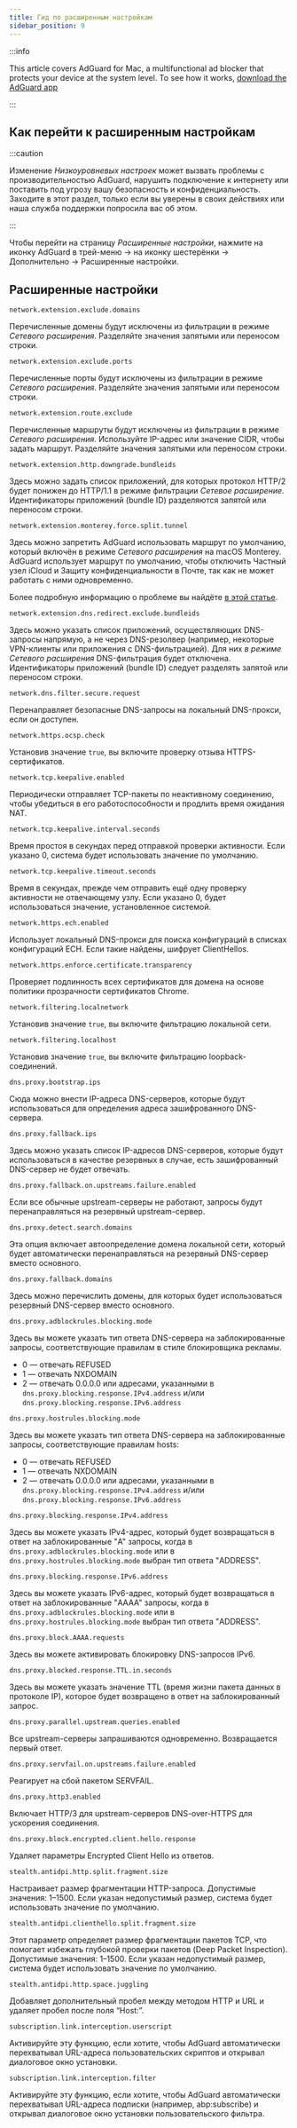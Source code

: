 ```yaml
---
title: Гид по расширенным настройкам
sidebar_position: 9
---
```


:::info

This article covers AdGuard for Mac, a multifunctional ad blocker that protects your device at the system level. To see how it works, [download the AdGuard app](https://adguard.com/download.html?auto=true)

:::

## Как перейти к расширенным настройкам

:::caution

Изменение *Низкоуровневых настроек* может вызвать проблемы с производительностью AdGuard, нарушить подключение к интернету или поставить под угрозу вашу безопасность и конфиденциальность. Заходите в этот раздел, только если вы уверены в своих действиях или наша служба поддержки попросила вас об этом.

:::

Чтобы перейти на страницу *Расширенные настройки*, нажмите на иконку AdGuard в трей-меню → на иконку шестерёнки → Дополнительно → Расширенные настройки.

## Расширенные настройки

`network.extension.exclude.domains`

Перечисленные домены будут исключены из фильтрации в режиме *Сетевого расширения*. Разделяйте значения запятыми или переносом строки.

`network.extension.exclude.ports`

Перечисленные порты будут исключены из фильтрации в режиме *Сетевого расширения*. Разделяйте значения запятыми или переносом строки.

`network.extension.route.exclude`

Перечисленные маршруты будут исключены из фильтрации в режиме *Сетевого расширения*. Используйте IP-адрес или значение CIDR, чтобы задать маршрут. Разделяйте значения запятыми или переносом строки.

`network.extension.http.downgrade.bundleids`

Здесь можно задать список приложений, для которых протокол HTTP/2 будет понижен до HTTP/1.1 в режиме фильтрации *Сетевое расширение*. Идентификаторы приложений (bundle ID) разделяются запятой или переносом строки.

`network.extension.monterey.force.split.tunnel`

Здесь можно запретить AdGuard использовать маршрут по умолчанию, который включён в режиме *Сетевого расширения* на macOS Monterey. AdGuard использует маршрут по умолчанию, чтобы отключить Частный узел iCloud и Защиту конфиденциальности в Почте, так как не может работать с ними одновременно.

Более подробную информацию о проблеме вы найдёте [в этой статье](../icloud-private-relay).

`network.extension.dns.redirect.exclude.bundleids`

Здесь можно указать список приложений, осуществляющих DNS-запросы напрямую, а не через DNS-резолвер (например, некоторые VPN-клиенты или приложения с DNS-фильтрацией). Для них *в режиме Сетевого расширения* DNS-фильтрация будет отключена. Идентификаторы приложений (bundle ID) следует разделять запятой или переносом строки.

`network.dns.filter.secure.request`

Перенаправляет безопасные DNS-запросы на локальный DNS-прокси, если он доступен.

`network.https.ocsp.check`

Установив значение `true`, вы включите проверку отзыва HTTPS-сертификатов.

`network.tcp.keepalive.enabled`

Периодически отправляет TCP-пакеты по неактивному соединению, чтобы убедиться в его работоспособности и продлить время ожидания NAT.

`network.tcp.keepalive.interval.seconds`

Время простоя в секундах перед отправкой проверки активности. Если указано 0, система будет использовать значение по умолчанию.

`network.tcp.keepalive.timeout.seconds`

Время в секундах, прежде чем отправить ещё одну проверку активности не отвечающему узлу. Если указано 0, будет использоваться значение, установленное системой.

`network.https.ech.enabled`

Использует локальный DNS-прокси для поиска конфигураций в списках конфигураций ECH. Если такие найдены, шифрует ClientHellos.

`network.https.enforce.certificate.transparency`

Проверяет подлинность всех сертификатов для домена на основе политики прозрачности сертификатов Chrome.

`network.filtering.localnetwork`

Установив значение `true`, вы включите фильтрацию локальной сети.

`network.filtering.localhost`

Установив значение `true`, вы включите фильтрацию loopback-соединений.

`dns.proxy.bootstrap.ips`

Сюда можно внести IP-адреса DNS-серверов, которые будут использоваться для определения адреса зашифрованного DNS-сервера.

`dns.proxy.fallback.ips`

Здесь можно указать список IP-адресов DNS-серверов, которые будут использоваться в качестве резервных в случае, есть зашифрованный DNS-сервер не будет отвечать.

`dns.proxy.fallback.on.upstreams.failure.enabled`

Если все обычные upstream-серверы не работают, запросы будут перенаправляться на резервный upstream-сервер.

`dns.proxy.detect.search.domains`

Эта опция включает автоопределение домена локальной сети, который будет автоматически перенаправляться на резервный DNS-сервер вместо основного.

`dns.proxy.fallback.domains`

Здесь можно перечислить домены, для которых будет использоваться резервный DNS-сервер вместо основного.

`dns.proxy.adblockrules.blocking.mode`

Здесь вы можете указать тип ответа DNS-сервера на заблокированные запросы, соответствующие правилам в стиле блокировщика рекламы.

* 0 — отвечать REFUSED
* 1 — отвечать NXDOMAIN
* 2 — отвечать 0.0.0.0 или адресами, указанными в `dns.proxy.blocking.response.IPv4.address` и/или `dns.proxy.blocking.response.IPv6.address`

`dns.proxy.hostrules.blocking.mode`

Здесь вы можете указать тип ответа DNS-сервера на заблокированные запросы, соответствующие правилам hosts:

* 0 — отвечать REFUSED
* 1 — отвечать NXDOMAIN
* 2 — отвечать 0.0.0.0 или адресами, указанными в `dns.proxy.blocking.response.IPv4.address` и/или `dns.proxy.blocking.response.IPv6.address`

`dns.proxy.blocking.response.IPv4.address`

Здесь вы можете указать IPv4-адрес, который будет возвращаться в ответ на заблокированные "A" запросы, когда в `dns.proxy.adblockrules.blocking.mode` или в `dns.proxy.hostrules.blocking.mode` выбран тип ответа "ADDRESS".

`dns.proxy.blocking.response.IPv6.address`

Здесь вы можете указать IPv6-адрес, который будет возвращаться в ответ на заблокированные "AAAA" запросы, когда в `dns.proxy.adblockrules.blocking.mode` или в `dns.proxy.hostrules.blocking.mode` выбран тип ответа "ADDRESS".

`dns.proxy.block.AAAA.requests`

Здесь вы можете активировать блокировку DNS-запросов IPv6.

`dns.proxy.blocked.response.TTL.in.seconds`

Здесь вы можете указать значение TTL (время жизни пакета данных в протоколе IP), которое будет возвращено в ответ на заблокированный запрос.

`dns.proxy.parallel.upstream.queries.enabled`

Все upstream-серверы запрашиваются одновременно. Возвращается первый ответ.

`dns.proxy.servfail.on.upstreams.failure.enabled`

Реагирует на сбой пакетом SERVFAIL.

`dns.proxy.http3.enabled`

Включает HTTP/3 для upstream-серверов DNS-over-HTTPS для ускорения соединения.

`dns.proxy.block.encrypted.client.hello.response`

Удаляет параметры Encrypted Client Hello из ответов.

`stealth.antidpi.http.split.fragment.size`

Настраивает размер фрагментации HTTP-запроса. Допустимые значения: 1–1500. Если указан недопустимый размер, система будет использовать значение по умолчанию.

`stealth.antidpi.clienthello.split.fragment.size`

Этот параметр определяет размер фрагментации пакетов TCP, что помогает избежать глубокой проверки пакетов (Deep Packet Inspection). Допустимые значения: 1–1500. Если указан недопустимый размер, система будет использовать значение по умолчанию.

`stealth.antidpi.http.space.juggling`

Добавляет дополнительный пробел между методом HTTP и URL и удаляет пробел после поля “Host:”.

`subscription.link.interception.userscript`

Активируйте эту функцию, если хотите, чтобы AdGuard автоматически перехватывал URL-адреса пользовательских скриптов и открывал диалоговое окно установки.

`subscription.link.interception.filter`

Активируйте эту функцию, если хотите, чтобы AdGuard автоматически перехватывал URL-адреса подписки (например, abp:subscribe) и открывал диалоговое окно установки пользовательского фильтра.
